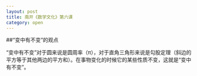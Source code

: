 ```yaml
---
layout: post
title: 南开《数学文化》第六课
category: open
---
```

##“变中有不变”的观点

“变中有不变”对于圆来说是圆周率（π），对于直角三角形来说是勾股定理（斜边的平方等于其他两边的平方和）。在事物变化的时候它的某些性质不变，这就是“变中有不变”。
